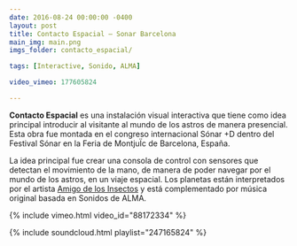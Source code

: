 ```yaml
---
date: 2016-08-24 00:00:00 -0400
layout: post
title: Contacto Espacial – Sonar Barcelona
main_img: main.png
imgs_folder: contacto_espacial/

tags: [Interactive, Sonido, ALMA]

video_vimeo: 177605824

---
```


**Contacto Espacial** es una instalación visual interactiva que tiene como idea principal introducir al visitante al mundo de los astros de manera presencial.
Esta obra fue montada en el congreso internacional Sónar +D dentro del Festival Sónar en la Feria de MontjuÏc de Barcelona, España.

La idea principal fue crear una consola de control con sensores que detectan el movimiento de la mano, de manera de poder navegar por el mundo de los astros, en un viaje espacial. Los planetas están interpretados por el artista [Amigo de los Insectos](lamanifestacion.tumblr.com) y está complementado por música original basada en Sonidos de ALMA.

{% include vimeo.html video_id="88172334" %}

{% include soundcloud.html playlist="247165824" %}
